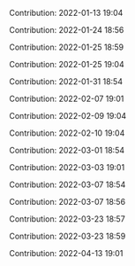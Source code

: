 Contribution: 2022-01-13 19:04

Contribution: 2022-01-24 18:56

Contribution: 2022-01-25 18:59

Contribution: 2022-01-25 19:04

Contribution: 2022-01-31 18:54

Contribution: 2022-02-07 19:01

Contribution: 2022-02-09 19:04

Contribution: 2022-02-10 19:04

Contribution: 2022-03-01 18:54

Contribution: 2022-03-03 19:01

Contribution: 2022-03-07 18:54

Contribution: 2022-03-07 18:56

Contribution: 2022-03-23 18:57

Contribution: 2022-03-23 18:59

Contribution: 2022-04-13 19:01

